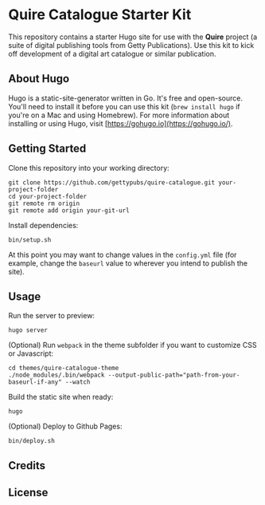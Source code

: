 # Quire Catalogue Starter Kit

This repository contains a starter Hugo site for use with the **Quire** project
(a suite of digital publishing tools from Getty Publications). Use this kit
to kick off development of a digital art catalogue or similar publication.

## About Hugo

Hugo is a static-site-generator written in Go. It's free and open-source. You'll
need to install it before you can use this kit (`brew install hugo` if you're
on a Mac and using Homebrew). For more information about installing or using
Hugo, visit [https://gohugo.io](https://gohugo.io/).

## Getting Started

Clone this repository into your working directory:
```
git clone https://github.com/gettypubs/quire-catalogue.git your-project-folder
cd your-project-folder
git remote rm origin
git remote add origin your-git-url
```

Install dependencies:
```
bin/setup.sh
```

At this point you may want to change values in the `config.yml` file (for
example, change the `baseurl` value to wherever you intend to publish the site).

## Usage

Run the server to preview:
```
hugo server
```

(Optional) Run `webpack` in the theme subfolder if you want to customize
CSS or Javascript:
```
cd themes/quire-catalogue-theme
./node_modules/.bin/webpack --output-public-path="path-from-your-baseurl-if-any" --watch
```

Build the static site when ready:
```
hugo
```

(Optional) Deploy to Github Pages:
```
bin/deploy.sh
```

## Credits

## License
